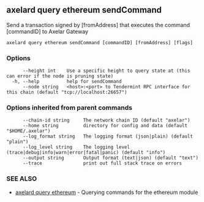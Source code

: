## axelard query ethereum sendCommand

Send a transaction signed by \[fromAddress\] that executes the command \[commandID\] to Axelar Gateway

```
axelard query ethereum sendCommand [commandID] [fromAddress] [flags]
```

### Options

```
      --height int    Use a specific height to query state at (this can error if the node is pruning state)
  -h, --help          help for sendCommand
      --node string   <host>:<port> to Tendermint RPC interface for this chain (default "tcp://localhost:26657")
```

### Options inherited from parent commands

```
      --chain-id string     The network chain ID (default "axelar")
      --home string         directory for config and data (default "$HOME/.axelar")
      --log_format string   The logging format (json|plain) (default "plain")
      --log_level string    The logging level (trace|debug|info|warn|error|fatal|panic) (default "info")
      --output string       Output format (text|json) (default "text")
      --trace               print out full stack trace on errors
```

### SEE ALSO

- [axelard query ethereum](axelard_query_ethereum.md)	 - Querying commands for the ethereum module

